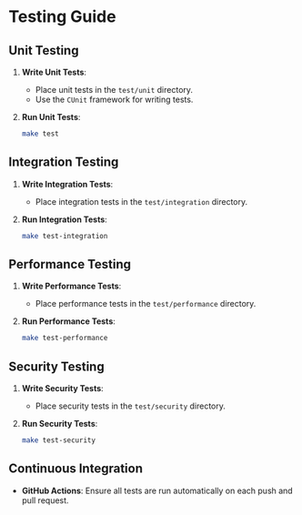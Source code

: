 # Testing Guide

## Unit Testing
1. **Write Unit Tests**:
   - Place unit tests in the `test/unit` directory.
   - Use the `CUnit` framework for writing tests.

2. **Run Unit Tests**:
   ```sh
   make test
   ```

## Integration Testing
1. **Write Integration Tests**:
   - Place integration tests in the `test/integration` directory.

2. **Run Integration Tests**:
   ```sh
   make test-integration
   ```

## Performance Testing
1. **Write Performance Tests**:
   - Place performance tests in the `test/performance` directory.

2. **Run Performance Tests**:
   ```sh
   make test-performance
   ```

## Security Testing
1. **Write Security Tests**:
   - Place security tests in the `test/security` directory.

2. **Run Security Tests**:
   ```sh
   make test-security
   ```

## Continuous Integration
- **GitHub Actions**: Ensure all tests are run automatically on each push and pull request.

